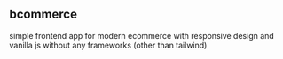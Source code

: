 ## bcommerce

simple frontend app for modern ecommerce with responsive design and vanilla js without any frameworks (other than tailwind)